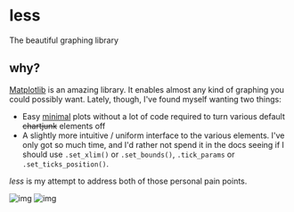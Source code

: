 # less

The beautiful graphing library

## why?

[Matplotlib](https://matplotlib.org/gallery/index.html) is an amazing library. It enables almost any kind of graphing you could possibly want. Lately, though, I've found myself wanting two things:

- Easy [minimal](https://www.amazon.com/Storytelling-Data-Visualization-Business-Professionals/dp/1119002257/) plots without a lot of code required to turn various default ~~chartjunk~~ elements off
- A slightly more intuitive / uniform interface to the various elements. I've only got so much time, and I'd rather not spend it in the docs seeing if I should use `.set_xlim()` or `.set_bounds()`, `.tick_params` or `.set_ticks_position()`.

*less* is my attempt to address both of those personal pain points.

![img](http://i.imgur.com/TeVy7LQ.png)
![img](http://i.imgur.com/On5uIHs.png)
